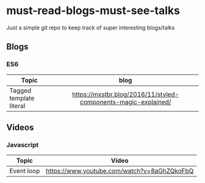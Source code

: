 # must-read-blogs-must-see-talks
Just a simple git repo to keep track of super interesting blogs/talks 

## Blogs

### ES6
| Topic         | blog |
| ------------- |:-------------:|
| Tagged template literal | https://mxstbr.blog/2016/11/styled-components-magic-explained/ |

## Videos

### Javascript
| Topic         | Video |
| ------------- |:-------------:|
| Event loop | https://www.youtube.com/watch?v=8aGhZQkoFbQ |
